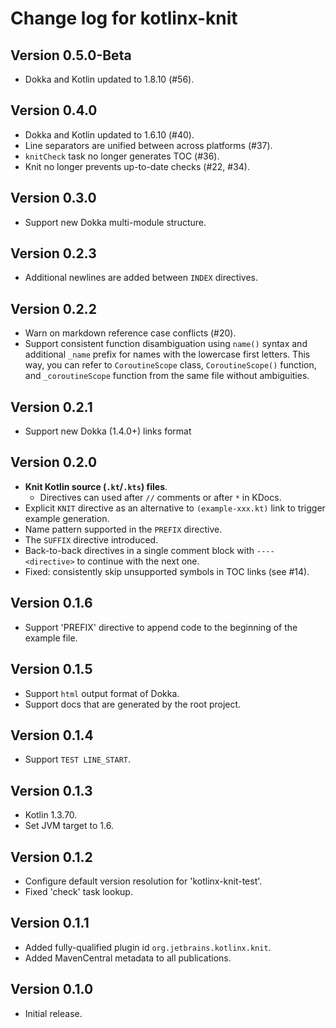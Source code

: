 # Change log for kotlinx-knit

## Version 0.5.0-Beta

* Dokka and Kotlin updated to 1.8.10 (#56).

## Version 0.4.0

* Dokka and Kotlin updated to 1.6.10 (#40).
* Line separators are unified between across platforms (#37).
* `knitCheck` task no longer generates TOC (#36).
* Knit no longer prevents up-to-date checks (#22, #34).

## Version 0.3.0

* Support new Dokka multi-module structure.

## Version 0.2.3

* Additional newlines are added between `INDEX` directives.

## Version 0.2.2

* Warn on markdown reference case conflicts (#20).
* Support consistent function disambiguation using `name()` syntax and additional `_name` prefix for names with 
  the lowercase first letters. This way, you can refer to `CoroutineScope` class, `CoroutineScope()` function,
  and `_coroutineScope` function from the same file without ambiguities. 

## Version 0.2.1

* Support new Dokka (1.4.0+) links format  

## Version 0.2.0

* **Knit Kotlin source (`.kt`/`.kts`) files**.
  * Directives can used after `//` comments or after `*` in KDocs.
* Explicit `KNIT` directive as an alternative to `(example-xxx.kt)` link to trigger example generation.
* Name pattern supported in the `PREFIX` directive. 
* The `SUFFIX` directive introduced.
* Back-to-back directives in a single comment block with `---- <directive>` to continue with the next one.
* Fixed: consistently skip unsupported symbols in TOC links (see #14).

## Version 0.1.6

* Support 'PREFIX' directive to append code to the beginning of the example file.

## Version 0.1.5

* Support `html` output format of Dokka.
* Support docs that are generated by the root project.

## Version 0.1.4

* Support `TEST LINE_START`.

## Version 0.1.3

* Kotlin 1.3.70.
* Set JVM target to 1.6.

## Version 0.1.2

* Configure default version resolution for 'kotlinx-knit-test'.
* Fixed 'check' task lookup.

## Version 0.1.1

* Added fully-qualified plugin id `org.jetbrains.kotlinx.knit`.
* Added MavenCentral metadata to all publications.

## Version 0.1.0

* Initial release.
